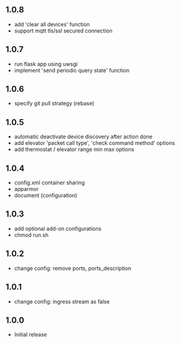<!-- https://developers.home-assistant.io/docs/add-ons/presentation#keeping-a-changelog -->

## 1.0.8
- add 'clear all devices' function
- support mqtt tls/ssl secured connection

## 1.0.7
- run flask app using uwsgi
- implement 'send periodic query state' function

## 1.0.6

- specify git pull strategy (rebase)

## 1.0.5

- automatic deactivate device discovery after action done
- add elevator 'packet call type', 'check command method' options
- add thermostat / elevator range min max options

## 1.0.4

- config.xml container sharing
- apparmor
- document (configuration)

## 1.0.3

- add optional add-on configurations
- chmod run.sh 

## 1.0.2

- change config: remove ports, ports_description

## 1.0.1

- change config: ingress stream as false

## 1.0.0

- Initial release